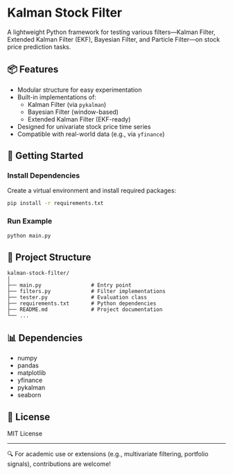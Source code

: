 
# Kalman Stock Filter

A lightweight Python framework for testing various filters—Kalman Filter, Extended Kalman Filter (EKF), Bayesian Filter, and Particle Filter—on stock price prediction tasks.

## 📦 Features

- Modular structure for easy experimentation
- Built-in implementations of:
  - Kalman Filter (via `pykalman`)
  - Bayesian Filter (window-based)
  - Extended Kalman Filter (EKF-ready)
- Designed for univariate stock price time series
- Compatible with real-world data (e.g., via `yfinance`)

## 🚀 Getting Started

### Install Dependencies

Create a virtual environment and install required packages:

```bash
pip install -r requirements.txt
```

### Run Example

```bash
python main.py
```

## 📁 Project Structure

```
kalman-stock-filter/
│
├── main.py                # Entry point
├── filters.py             # Filter implementations
├── tester.py              # Evaluation class
├── requirements.txt       # Python dependencies
├── README.md              # Project documentation
└── ...
```

## 📊 Dependencies

- numpy
- pandas
- matplotlib
- yfinance
- pykalman
- seaborn

## 📜 License

MIT License

---

🔍 For academic use or extensions (e.g., multivariate filtering, portfolio signals), contributions are welcome!

